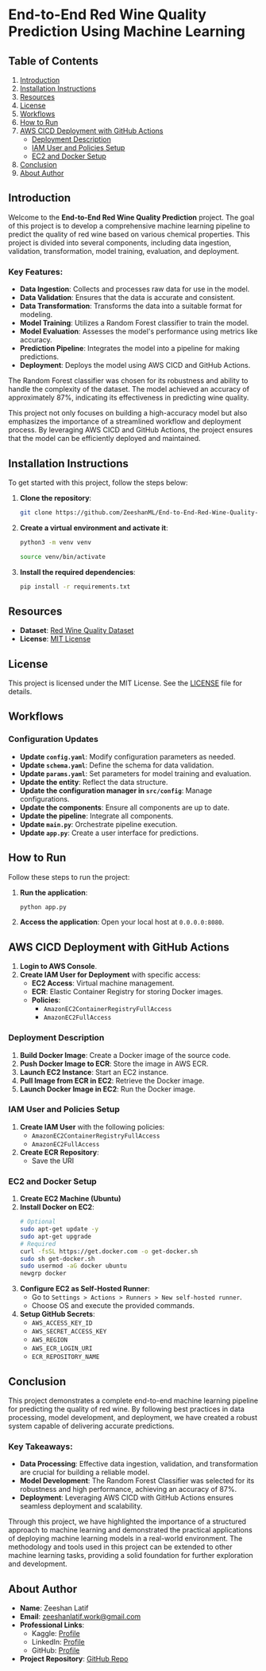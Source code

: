 # End-to-End Red Wine Quality Prediction Using Machine Learning

## Table of Contents
1. [Introduction](#introduction)
2. [Installation Instructions](#installation-instructions)
3. [Resources](#resources)
4. [License](#license)
5. [Workflows](#workflows)
6. [How to Run](#how-to-run)
7. [AWS CICD Deployment with GitHub Actions](#aws-cicd-deployment-with-github-actions)
    - [Deployment Description](#deployment-description)
    - [IAM User and Policies Setup](#iam-user-and-policies-setup)
    - [EC2 and Docker Setup](#ec2-and-docker-setup)
8. [Conclusion](#conclusion)
9. [About Author](#about-author)

## Introduction
Welcome to the **End-to-End Red Wine Quality Prediction** project. The goal of this project is to develop a comprehensive machine learning pipeline to predict the quality of red wine based on various chemical properties. This project is divided into several components, including data ingestion, validation, transformation, model training, evaluation, and deployment.

### Key Features:
- **Data Ingestion**: Collects and processes raw data for use in the model.
- **Data Validation**: Ensures that the data is accurate and consistent.
- **Data Transformation**: Transforms the data into a suitable format for modeling.
- **Model Training**: Utilizes a Random Forest classifier to train the model.
- **Model Evaluation**: Assesses the model's performance using metrics like accuracy.
- **Prediction Pipeline**: Integrates the model into a pipeline for making predictions.
- **Deployment**: Deploys the model using AWS CICD and GitHub Actions.

The Random Forest classifier was chosen for its robustness and ability to handle the complexity of the dataset. The model achieved an accuracy of approximately 87%, indicating its effectiveness in predicting wine quality.

This project not only focuses on building a high-accuracy model but also emphasizes the importance of a streamlined workflow and deployment process. By leveraging AWS CICD and GitHub Actions, the project ensures that the model can be efficiently deployed and maintained.

## Installation Instructions
To get started with this project, follow the steps below:

1. **Clone the repository**:
    ```bash
    git clone https://github.com/ZeeshanML/End-to-End-Red-Wine-Quality-Prediction-Project.git
    ```

2. **Create a virtual environment and activate it**:
    ```bash
    python3 -m venv venv
    ```

    ```bash
    source venv/bin/activate
    ```

3. **Install the required dependencies**:
    ```bash
    pip install -r requirements.txt
    ```

## Resources
- **Dataset**: [Red Wine Quality Dataset](https://www.kaggle.com/datasets/yasserh/wine-quality-dataset)
- **License**: [MIT License](LICENSE)

## License
This project is licensed under the MIT License. See the [LICENSE](LICENSE) file for details.

## Workflows
### Configuration Updates
- **Update `config.yaml`**: Modify configuration parameters as needed.
- **Update `schema.yaml`**: Define the schema for data validation.
- **Update `params.yaml`**: Set parameters for model training and evaluation.
- **Update the entity**: Reflect the data structure.
- **Update the configuration manager in `src/config`**: Manage configurations.
- **Update the components**: Ensure all components are up to date.
- **Update the pipeline**: Integrate all components.
- **Update `main.py`**: Orchestrate pipeline execution.
- **Update `app.py`**: Create a user interface for predictions.

## How to Run
Follow these steps to run the project:

1. **Run the application**:
    ```bash
    python app.py
    ```
2. **Access the application**: Open your local host at `0.0.0.0:8080`.

## AWS CICD Deployment with GitHub Actions
1. **Login to AWS Console**.
2. **Create IAM User for Deployment** with specific access:
   - **EC2 Access**: Virtual machine management.
   - **ECR**: Elastic Container Registry for storing Docker images.
   - **Policies**:
     - `AmazonEC2ContainerRegistryFullAccess`
     - `AmazonEC2FullAccess`

### Deployment Description
1. **Build Docker Image**: Create a Docker image of the source code.
2. **Push Docker Image to ECR**: Store the image in AWS ECR.
3. **Launch EC2 Instance**: Start an EC2 instance.
4. **Pull Image from ECR in EC2**: Retrieve the Docker image.
5. **Launch Docker Image in EC2**: Run the Docker image.

### IAM User and Policies Setup
1. **Create IAM User** with the following policies:
    - `AmazonEC2ContainerRegistryFullAccess`
    - `AmazonEC2FullAccess`
2. **Create ECR Repository**:
    - Save the URI

### EC2 and Docker Setup
1. **Create EC2 Machine (Ubuntu)**
2. **Install Docker on EC2**:
    ```bash
    # Optional
    sudo apt-get update -y
    sudo apt-get upgrade
    # Required
    curl -fsSL https://get.docker.com -o get-docker.sh
    sudo sh get-docker.sh
    sudo usermod -aG docker ubuntu
    newgrp docker
    ```
3. **Configure EC2 as Self-Hosted Runner**:
    - Go to `Settings > Actions > Runners > New self-hosted runner`.
    - Choose OS and execute the provided commands.
4. **Setup GitHub Secrets**:
    - `AWS_ACCESS_KEY_ID`
    - `AWS_SECRET_ACCESS_KEY`
    - `AWS_REGION`
    - `AWS_ECR_LOGIN_URI`
    - `ECR_REPOSITORY_NAME`

## Conclusion
This project demonstrates a complete end-to-end machine learning pipeline for predicting the quality of red wine. By following best practices in data processing, model development, and deployment, we have created a robust system capable of delivering accurate predictions. 

### Key Takeaways:
- **Data Processing**: Effective data ingestion, validation, and transformation are crucial for building a reliable model.
- **Model Development**: The Random Forest Classifier was selected for its robustness and high performance, achieving an accuracy of 87%.
- **Deployment**: Leveraging AWS CICD with GitHub Actions ensures seamless deployment and scalability.

Through this project, we have highlighted the importance of a structured approach to machine learning and demonstrated the practical applications of deploying machine learning models in a real-world environment. The methodology and tools used in this project can be extended to other machine learning tasks, providing a solid foundation for further exploration and development.


## About Author

- **Name**: Zeeshan Latif
- **Email**: [zeeshanlatif.work@gmail.com](mailto:zeeshanlatif.work@gmail.com)
- **Professional Links**:
    - Kaggle: [Profile](https://www.kaggle.com/zeeshanlatif)
    - LinkedIn: [Profile](https://www.linkedin.com/in/zeeshan-latif-2962211b1)
    - GitHub: [Profile](https://github.com/ZeeshanML)
- **Project Repository**: [GitHub Repo](https://github.com/ZeeshanML/End-to-End-Red-Wine-Quality-Prediction-Project)
